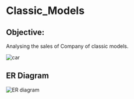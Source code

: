 # Classic_Models

## Objective:

Analysing the sales of Company of classic models.
 
 ![car](https://github.com/deepthisree2000/classic-models/assets/70574285/895b7c13-aab5-466d-aa9c-ff9db2c87f81)

 ## ER Diagram

 ![ER diagram](https://github.com/deepthisree2000/classic-models/assets/70574285/33e96774-74f6-45fa-8b35-8554f2a5e3f1)
